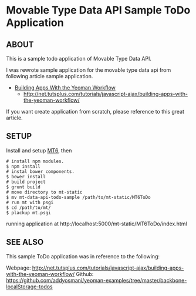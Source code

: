 # Movable Type Data API Sample ToDo Application

## ABOUT

This is a sample todo application of Movable Type Data API.

I was rewrote sample application for  the movable type data api from following article sample application.

- [Building Apps With the Yeoman Workflow](http://net.tutsplus.com/tutorials/javascript-ajax/building-apps-with-the-yeoman-workflow/)
  - http://net.tutsplus.com/tutorials/javascript-ajax/building-apps-with-the-yeoman-workflow/

If you want create application from scratch, please reference to this great article.

## SETUP

Install and setup [MT6](http://www.movabletype.org/beta/60/index.html), then

```shell
# install npm modules.
$ npm install
# instal bower components.
$ bower install
# build project
$ grunt build
# move directory to mt-static
$ mv mt-data-api-todo-sample /path/to/mt-static/MT6ToDo 
# run mt with psgi
$ cd /path/to/mt/
$ plackup mt.psgi
```
running application at http://localhost:5000/mt-static/MT6ToDo/index.html

## SEE ALSO
This sample ToDo application was in reference to the following:

Webpage: http://net.tutsplus.com/tutorials/javascript-ajax/building-apps-with-the-yeoman-workflow/
Github: https://github.com/addyosmani/yeoman-examples/tree/master/backbone-localStorage-todos
